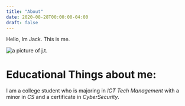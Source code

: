 ```yaml
---
title: "About"
date: 2020-08-28T00:00:00-04:00
draft: false
---
```


Hello, Im Jack. This is me.

![a picture of j.t.](https://confident-jones-82287b.netlify.app/profilepic.jpeg)

Educational Things about me:
============================

I am a college student who is majoring in *ICT Tech Management* with a minor in *CS* and a certificate in *CyberSecurity*.




